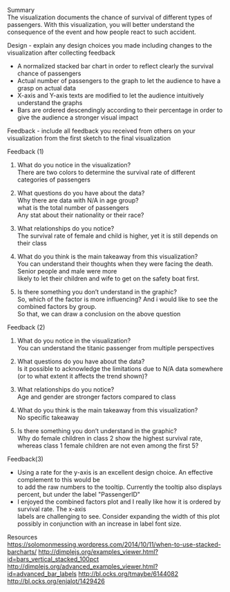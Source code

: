 Summary <br>
The visualization documents the chance of survival of different types of passengers. With this visualization, you will better understand the consequence of the event and how people react to such accident. 

Design - explain any design choices you made including changes to the visualization after collecting feedback <br>

- A normalized stacked bar chart in order to reflect clearly the survival chance of passengers
- Actual number of passengers to the graph to let the audience to have a grasp on actual data
- X-axis and Y-axis texts are modified to let the audience intuitively understand the graphs
- Bars are ordered descendingly according to their percentage in order to give the audience a stronger visual impact

Feedback - include all feedback you received from others on your visualization from the first sketch to the final visualization

Feedback (1) <br>
1. What do you notice in the visualization? <br>
There are two colors to determine the survival rate of different categories of passengers<br>

2. What questions do you have about the data? <br>
Why there are data with N/A in age group?<br>
what is the total number of passengers<br>
Any stat about their nationality or their race?<br>

3. What relationships do you notice? <br>
The survival rate of female and child is higher, yet it is still depends on their class<br>

4. What do you think is the main takeaway from this visualization? <br>
You can understand their thoughts when they were facing the death. Senior people and male were more <br>likely to let their children and wife to get on the safety boat first.<br>

5. Is there something you don’t understand in the graphic?<br>
So, which of the factor is more influencing? And i would like to see the combined factors by group. <br>So that, we can draw a conclusion on the above question<br>

Feedback (2) <br>
1. What do you notice in the visualization? <br>
You can understand the titanic passenger from multiple perspectives<br>

2. What questions do you have about the data? <br>
Is it possible to acknowledge the limitations due to N/A data somewhere (or to what extent it affects the trend shown)?<br>

3. What relationships do you notice? <br>
Age and gender are stronger factors compared to class<br>

4. What do you think is the main takeaway from this visualization? <br>
No specific takeaway<br>

5. Is there something you don’t understand in the graphic?<br>
Why do female children in class 2 show the highest survival rate, whereas class 1 female children are not even among the first 5? <br>

Feedback(3)<br>
- Using a rate for the y-axis is an excellent design choice. An effective complement to this would be <br>to add the raw numbers to the tooltip. Currently the tooltip also displays percent, but under the label "PassengerID"<br>
- I enjoyed the combined factors plot and I really like how it is ordered by survival rate. The x-axis <br>labels are challenging to see. Consider expanding the width of this plot possibly in conjunction with an increase in label font size.

Resources <br>
https://solomonmessing.wordpress.com/2014/10/11/when-to-use-stacked-barcharts/
http://dimplejs.org/examples_viewer.html?id=bars_vertical_stacked_100pct
http://dimplejs.org/advanced_examples_viewer.html?id=advanced_bar_labels
http://bl.ocks.org/tmaybe/6144082
http://bl.ocks.org/enjalot/1429426
